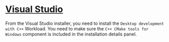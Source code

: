 # [Visual Studio](https://visualstudio.microsoft.com)

From the Visual Studio installer, you need to install the `Desktop development with C++` Workload. You need to make sure the `C++ CMake tools for Windows` component is included in the installation details panel.

